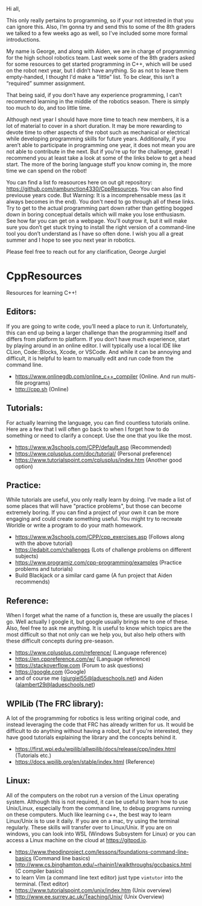 Hi all,

This only really pertains to programming, so if your not intrested in that you can ignore this. Also, I’m gonna try and send this to some of the 8th graders we talked to a few weeks ago as well, so I've included some more formal introductions. 

My name is George, and along with Aiden, we are in charge of programming for the high school robotics team. Last week some of the 8th graders asked for some resources to get started programming in C++, which will be used on the robot next year, but I didn’t have anything. So as not to leave them empty-handed, I thought I'd make a "little” list. To be clear, this isn’t a “required” summer assignment.

That being said, if you don’t have any experience programming, I can’t recommend learning in the middle of the robotics season. There is simply too much to do, and too little time. 

Although next year I should have more time to teach new members, it is a lot of material to cover in a short duration. It may be more rewarding to devote time to other aspects of the robot such as mechanical or electrical while developing programming skills for future years. Additionally, if you aren’t able to participate in programming one year, it does not mean you are not able to contribute in the next. But if you're up for the challenge, great! I recommend you at least take a look at some of the links below to get a head start. The more of the boring language stuff you know coming in, the more time we can spend on the robot!

You can find a list fo reasources here on out git repository: https://github.com/rambunction4330/CppResources. You can also find previouse years code. But Warning: It is a incomprehensable mess (as it always becomes in the end). You don't need to go through all of these links. Try to get to the actual programming part down rather than getting bogged down in boring conceptual details which will make you lose enthusiasm. See how far you can get on a webpage. You'll outgrow it, but it will make sure you don’t get stuck trying to install the right version of a command-line tool you don’t understand as I have so often done. I wish you all a great summer and I hope to see you next year in robotics.

Please feel free to reach out for any clarification,
George Jurgiel

# CppResources
Resources for learning C++!

## Editors:
If you are going to write code, you’ll need a place to run it. Unfortunately, this can end up being a larger challenge than the programming itself and differs from platform to platform. If you don’t have much experience, start by playing around in an online editor. I will typically use a local IDE like CLion, Code::Blocks, Xcode, or VSCode. And while it can be annoying and difficult, it is helpful to learn to manually edit and run code from the command line.
 - https://www.onlinegdb.com/online_c++_compiler (Online. And run multi-file programs)
 - http://cpp.sh (Online)

## Tutorials:
For actually learning the language, you can find countless tutorials online. Here are a few that I will often go back to when I forget how to do something or need to clarify a concept. Use the one that you like the most.
 - https://www.w3schools.com/CPP/default.asp (Recommended)
 - https://www.cplusplus.com/doc/tutorial/ (Personal preference)
 - https://www.tutorialspoint.com/cplusplus/index.htm (Another good option)

## Practice:
While tutorials are useful, you only really learn by doing. I’ve made a list of some places that will have "practice problems", but those can become extremely boring. If you can find a project of your own it can be more engaging and could create something useful. You might try to recreate Worldle or write a program to do your math homework.
 - https://www.w3schools.com/CPP/cpp_exercises.asp (Follows along with the above tutorial)
 - https://edabit.com/challenges (Lots of challenge problems on different subjects)
 - https://www.programiz.com/cpp-programming/examples (Practice problems and tutorials)
 - Build Blackjack or a similar card game (A fun project that Aiden recommends)

## Reference:
When I forget what the name of a function is, these are usually the places I go. Well actually I google it, but google usually brings me to one of these. Also, feel free to ask me anything. It is useful to know which topics are the most difficult so that not only can we help you, but also help others with these difficult concepts during pre-season.
 - https://www.cplusplus.com/reference/ (Language reference)
- https://en.cppreference.com/w/ (Language reference)
- https://stackoverflow.com (Forum to ask questions)
- https://google.com (Google)
- and of course me (gjurgiel55@ladueschools.net) and Aiden (alambert29@ladueschools.net)

## WPILib (The FRC library):
A lot of the programming for robotics is less writing original code, and instead leveraging the code that FRC has already written for us. It would be difficult to do anything without having a robot, but if you're interested, they have good tutorials explaining the library and the concepts behind it.
 - https://first.wpi.edu/wpilib/allwpilib/docs/release/cpp/index.html (Tutorials etc.)
 - https://docs.wpilib.org/en/stable/index.html (Reference)


## Linux:
All of the computers on the robot run a version of the Linux operating system. Although this is not required, it can be useful to learn how to use Unix/Linux, especially from the command line, to debug programs running on these computers. Much like learning c++, the best way to learn Linux/Unix is to use it daily. If you are on a mac, try using the terminal regularly. These skills will transfer over to Linux/Unix. If you are on windows, you can look into WSL (Windows Subsystem for Linux) or you can access a Linux machine on the cloud at https://gitpod.io.
 - https://www.theodinproject.com/lessons/foundations-command-line-basics (Command line basics)
 - http://www.cs.binghamton.edu/~rhainin1/walkthroughs/gccbasics.html (C compiler basics)
 - to learn Vim (a command line text editor) just type `vimtutor` into the terminal. (Text editor)
 - https://www.tutorialspoint.com/unix/index.htm (Unix overview)
 - http://www.ee.surrey.ac.uk/Teaching/Unix/ (Unix Overview)